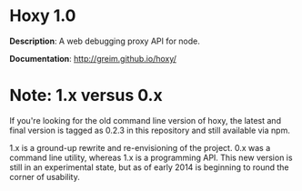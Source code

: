 # Hoxy 1.0

**Description**: A web debugging proxy API for node.

**Documentation**: http://greim.github.io/hoxy/

# Note: 1.x versus 0.x

If you're looking for the old command line version of hoxy, the latest and final version is tagged as 0.2.3 in this repository and still available via npm.

1.x is a ground-up rewrite and re-envisioning of the project.
0.x was a command line utility, whereas 1.x is a programming API.
This new version is still in an experimental state, but as of early 2014 is beginning to round the corner of usability.

